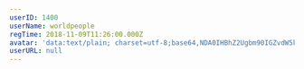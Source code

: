 ```yaml
---
userID: 1400
userName: worldpeople
regTime: 2018-11-09T11:26:00.000Z
avatar: 'data:text/plain; charset=utf-8;base64,NDA0IHBhZ2Ugbm90IGZvdW5kCg=='
userURL: null
---
```



